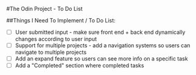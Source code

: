 #The Odin Project - To Do List 

##Things I Need To Implement / To Do List: 

- [ ] User submitted input - make sure front end + back end dynamically changes according to user input 
- [ ] Support for multiple projects - add a navigation systems so users can navigate to multiple projects
- [ ] Add an expand feature so users can see more info on a specific task
- [ ] Add a "Completed" section where completed tasks 